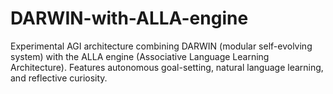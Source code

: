 # DARWIN-with-ALLA-engine
Experimental AGI architecture combining DARWIN (modular self-evolving system) with the ALLA engine (Associative Language Learning Architecture). Features autonomous goal-setting, natural language learning, and reflective curiosity.

